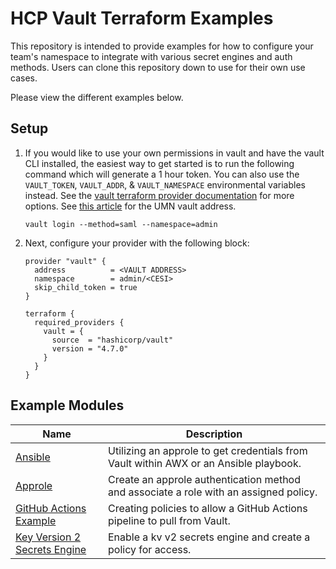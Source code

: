 # HCP Vault Terraform Examples

This repository is intended to provide examples for how to configure your team's namespace to integrate with various secret engines and auth methods. Users can clone this repository down to use for their own use cases.

Please view the different examples below.

## Setup

1. If you would like to use your own permissions in vault and have the vault CLI installed, the easiest way to get started is to run the following command which will generate a 1 hour token. You can also use the `VAULT_TOKEN`, `VAULT_ADDR`, & `VAULT_NAMESPACE` environmental variables instead. See the [vault terraform provider documentation](https://registry.terraform.io/providers/hashicorp/vault/latest/docs#provider-arguments) for more options. See [this article](https://vault-docs.devex.oit.umn.edu/Accessing%20Vault/cli/#cli-login) for the UMN vault address.

    ```
    vault login --method=saml --namespace=admin
    ```

2. Next, configure your provider with the following block:

    ```
    provider "vault" {
      address          = <VAULT ADDRESS>
      namespace        = admin/<CESI>
      skip_child_token = true
    }

    terraform {
      required_providers {
        vault = {
          source  = "hashicorp/vault"
          version = "4.7.0"
        }
      }
    }
    ```

## Example Modules

| Name | Description |
|------| ----------- |
[Ansible](./ansible) | Utilizing an approle to get credentials from Vault within AWX or an Ansible playbook.
[Approle](./approle) | Create an approle authentication method and associate a role with an assigned policy.
[GitHub Actions Example](./github_actions) | Creating policies to allow a GitHub Actions pipeline to pull from Vault.
[Key Version 2 Secrets Engine](./kvv2-secrets-engine) | Enable a kv v2 secrets engine and create a policy for access.


